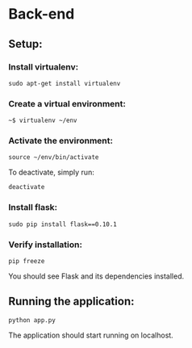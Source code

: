 # Back-end

## Setup:

### Install virtualenv:
```
sudo apt-get install virtualenv
```
### Create a virtual environment:
```
~$ virtualenv ~/env
``` 
### Activate the environment:
```
source ~/env/bin/activate
```
To deactivate, simply run:
```
deactivate
```

### Install flask:
```
sudo pip install flask==0.10.1
```
### Verify installation:
```
pip freeze
```
You should see Flask and its dependencies installed.

## Running the application:
```
python app.py
```

The application should start running on localhost.




